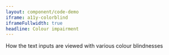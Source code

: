 ```yaml
---
layout: component/code-demo
iframe: a11y-colorblind
iframeFullwidth: true
headline: Colour impairment
---
```



How the text inputs are viewed with various colour blindnesses
